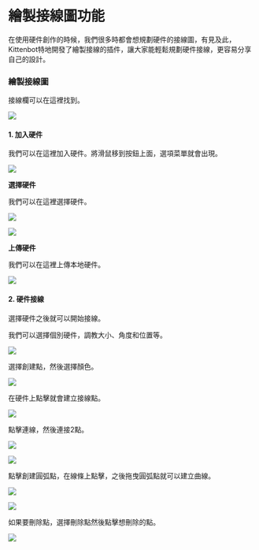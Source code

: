 # 繪製接線圖功能

在使用硬件創作的時候，我們很多時都會想規劃硬件的接線圖，有見及此，Kittenbot特地開發了繪製接線的插件，讓大家能輕鬆規劃硬件接線，更容易分享自己的設計。

### 繪製接線圖

接線欄可以在這裡找到。

![](https://kittenbothk.readthedocs.io/en/latest/\_images/wire11.png)

#### 1. 加入硬件

我們可以在這裡加入硬件。將滑鼠移到按鈕上面，選項菜單就會出現。

![](https://kittenbothk.readthedocs.io/en/latest/\_images/wire21.png)

**選擇硬件**

我們可以在這裡選擇硬件。

![](https://kittenbothk.readthedocs.io/en/latest/\_images/wire4.png)

![](https://kittenbothk.readthedocs.io/en/latest/\_images/wire5.png)

**上傳硬件**

我們可以在這裡上傳本地硬件。

![](https://kittenbothk.readthedocs.io/en/latest/\_images/wire6.png)

#### 2. 硬件接線

選擇硬件之後就可以開始接線。

我們可以選擇個別硬件，調教大小、角度和位置等。

![](https://kittenbothk.readthedocs.io/en/latest/\_images/wire7.png)

選擇創建點，然後選擇顏色。

![](https://kittenbothk.readthedocs.io/en/latest/\_images/wire8.png)

在硬件上點擊就會建立接線點。

![](https://kittenbothk.readthedocs.io/en/latest/\_images/wire9.png)

點擊連線，然後連接2點。

![](https://kittenbothk.readthedocs.io/en/latest/\_images/wire10.png)

![](https://kittenbothk.readthedocs.io/en/latest/\_images/wire111.png)

點擊創建圓弧點，在線條上點擊，之後拖曳圓弧點就可以建立曲線。

![](https://kittenbothk.readthedocs.io/en/latest/\_images/wire12.png)

![](https://kittenbothk.readthedocs.io/en/latest/\_images/wire13.png)

如果要刪除點，選擇刪除點然後點擊想刪除的點。

![](https://kittenbothk.readthedocs.io/en/latest/\_images/wire14.png)
